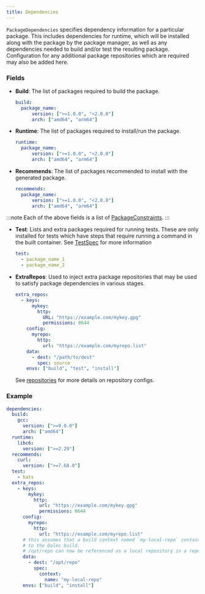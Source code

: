 ```yaml
---
title: Dependencies
---
```


`PackageDependencies` specifies dependency information for a particular package.  This includes dependencies for runtime, which will be installed along with the package by the package manager, as well as any dependencies needed to build and/or test the resulting package. Configuration for any additional package repositories which are required may also be added here.

### Fields

- **Build**: The list of packages required to build the package.
    ```yaml
    build:
      package_name:
          version: [">=1.0.0", "<2.0.0"]
          arch: ["amd64", "arm64"]
    ```

- **Runtime**: The list of packages required to install/run the package.
    ```yaml
    runtime:
      package_name:
          version: [">=1.0.0", "<2.0.0"]
          arch: ["amd64", "arm64"]
    ```

- **Recommends**: The list of packages recommended to install with the generated package.
    ```yaml
    recommends:
      package_name:
          version: [">=1.0.0", "<2.0.0"]
          arch: ["amd64", "arm64"]
    ```

:::note
Each of the above fields is a list of [PackageConstraints](https://pkg.go.dev/github.com/Azure/dalec#PackageConstraints).
:::

- **Test**: Lists and extra packages required for running tests. These are only installed for tests which have steps that require running a command in the built container. See [TestSpec](https://pkg.go.dev/github.com/Azure/dalec#TestSpec) for more information
    ```yaml
    test:
      - package_name_1
      - package_name_2
    ```

- **ExtraRepos**: Used to inject extra package repositories that may be used to satisfy package dependencies in various stages. 
    ```yaml
    extra_repos:
      - keys:
          mykey:
            http:
              URL: "https://example.com/mykey.gpg"
              permissions: 0644
        config: 
          myrepo:
            http:
              url: "https://example.com/myrepo.list"
        data: 
          - dest: "/path/to/dest"
            spec: source
        envs: ["build", "test", "install"] 
    ```
    See [repositories](repositories.md) for more details on repository configs.

### Example
```yaml
dependencies:
  build:
    gcc:
      version: [">=9.0.0"]
      arch: ["amd64"]
  runtime:
    libc6:
      version: [">=2.29"]
  recommends:
    curl:
      version: [">=7.68.0"]
  test:
    - bats
  extra_repos:
    - keys:
        mykey: 
          http:
            url: "https://example.com/mykey.gpg"
            permissions: 0644
      config:
        myrepo:
          http:
            url: "https://example.com/myrepo.list"
      # this assumes that a build context named `my-local-repo` containing a local repository will be passed 
      # to the Dalec build.
      # /opt/repo can now be referenced as a local repository in a repository config imported to dalec
      data:
        - dest: "/opt/repo"
          spec:
            context:
              name: "my-local-repo"
      envs: ["build", "install"]
```
